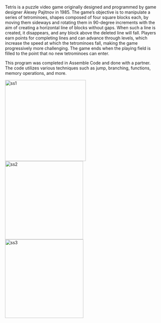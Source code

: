 Tetris is a puzzle video game originally designed and programmed by game designer Alexey Pajitnov in 1985. The game’s objective is to manipulate a series of tetrominoes, shapes composed of four square blocks each, by moving them sideways and rotating them in 90-degree increments with the aim of creating a horizontal line of blocks without gaps. When such a line is created, it disappears, and any block above the deleted line will fall. Players earn points for completing lines and can advance through levels, which increase the speed at which the tetrominoes fall, making the game progressively more challenging. The game ends when the playing field is filled to the point that no new tetrominoes can enter.

This program was completed in Assemble Code and done with a partner. The code utilizes various techniques such as jump, branching, functions, memory operations, and more.


<img width="267" alt="ss1" src="https://github.com/Alex732004/Tetris/assets/144287521/2031c6b3-c9fc-4d72-a3a6-584be6b7df43">
<img width="258" alt="ss2" src="https://github.com/Alex732004/Tetris/assets/144287521/f9590a20-1345-4c5e-aaed-122852bcb455">
<img width="259" alt="ss3" src="https://github.com/Alex732004/Tetris/assets/144287521/531e1f04-1fe0-4181-a78f-60f1dd544bfe">

